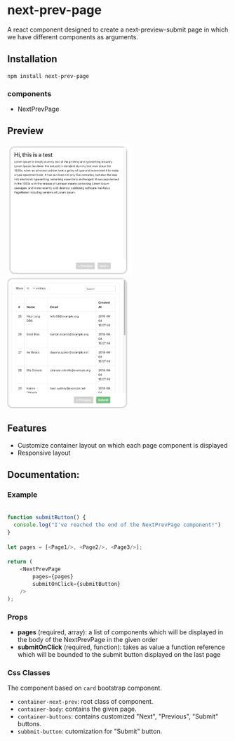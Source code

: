 # next-prev-page
A react component designed to create a next-preview-submit page in which we have different components as arguments.

## Installation  
```  
npm install next-prev-page  
```  
### components

 - NextPrevPage 
 
 ## Preview
 
<img src="1.png" height="300">
<img src="2.png" height="300">


## Features
 - Customize container layout on which each page component is displayed
 - Responsive layout


## Documentation:  
### Example
```javascript

function submitButton() {
  console.log("I've reached the end of the NextPrevPage component!")
}

let pages = [<Page1/>, <Page2/>, <Page3/>];

return (  
    <NextPrevPage 
        pages={pages} 
        submitOnClick={submitButton}
    /> 
);
```
### Props
 - **pages** (required, array): a list of components which will be displayed in the body of the NextPrevPage in the given order 
 - **submitOnClick** (required, function): takes as value a function reference which will be bounded to the submit button displayed on the last page

### Css Classes
The component based on `card` bootstrap component.

 - `container-next-prev`: root class of component.
 - `container-body`: contains the given page.
 - `container-buttons`: contains customized "Next", "Previous", "Submit" buttons.
 - `subbmit-button`: cutomization for "Submit" button. 
